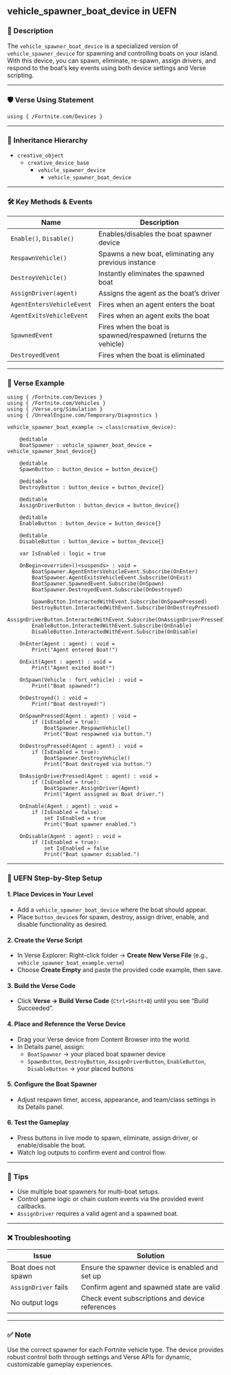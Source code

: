 ## vehicle_spawner_boat_device in UEFN

### 🔹 Description
The `vehicle_spawner_boat_device` is a specialized version of `vehicle_spawner_device` for spawning and controlling boats on your island. With this device, you can spawn, eliminate, re-spawn, assign drivers, and respond to the boat’s key events using both device settings and Verse scripting.

---

### 🛡️ Verse Using Statement
```verse
using { /Fortnite.com/Devices }
```

---

### 🔗 Inheritance Hierarchy
- `creative_object`
  - `creative_device_base`
    - `vehicle_spawner_device`
      - `vehicle_spawner_boat_device`

---

### 🛠️ Key Methods & Events
| Name | Description |
|------|-------------|
| `Enable()`, `Disable()` | Enables/disables the boat spawner device |
| `RespawnVehicle()` | Spawns a new boat, eliminating any previous instance |
| `DestroyVehicle()` | Instantly eliminates the spawned boat |
| `AssignDriver(agent)` | Assigns the agent as the boat’s driver |
| `AgentEntersVehicleEvent` | Fires when an agent enters the boat |
| `AgentExitsVehicleEvent` | Fires when an agent exits the boat |
| `SpawnedEvent` | Fires when the boat is spawned/respawned (returns the vehicle) |
| `DestroyedEvent` | Fires when the boat is eliminated |

---

### 🧠 Verse Example
```verse
using { /Fortnite.com/Devices }
using { /Fortnite.com/Vehicles }
using { /Verse.org/Simulation }
using { /UnrealEngine.com/Temporary/Diagnostics }

vehicle_spawner_boat_example := class(creative_device):

    @editable
    BoatSpawner : vehicle_spawner_boat_device = vehicle_spawner_boat_device{}

    @editable
    SpawnButton : button_device = button_device{}

    @editable
    DestroyButton : button_device = button_device{}

    @editable
    AssignDriverButton : button_device = button_device{}

    @editable
    EnableButton : button_device = button_device{}

    @editable
    DisableButton : button_device = button_device{}

    var IsEnabled : logic = true

    OnBegin<override>()<suspends> : void =
        BoatSpawner.AgentEntersVehicleEvent.Subscribe(OnEnter)
        BoatSpawner.AgentExitsVehicleEvent.Subscribe(OnExit)
        BoatSpawner.SpawnedEvent.Subscribe(OnSpawn)
        BoatSpawner.DestroyedEvent.Subscribe(OnDestroyed)

        SpawnButton.InteractedWithEvent.Subscribe(OnSpawnPressed)
        DestroyButton.InteractedWithEvent.Subscribe(OnDestroyPressed)
        AssignDriverButton.InteractedWithEvent.Subscribe(OnAssignDriverPressed)
        EnableButton.InteractedWithEvent.Subscribe(OnEnable)
        DisableButton.InteractedWithEvent.Subscribe(OnDisable)

    OnEnter(Agent : agent) : void =
        Print("Agent entered Boat!")

    OnExit(Agent : agent) : void =
        Print("Agent exited Boat!")

    OnSpawn(Vehicle : fort_vehicle) : void =
        Print("Boat spawned!")

    OnDestroyed() : void =
        Print("Boat destroyed!")

    OnSpawnPressed(Agent : agent) : void =
        if (IsEnabled = true):
            BoatSpawner.RespawnVehicle()
            Print("Boat respawned via button.")

    OnDestroyPressed(Agent : agent) : void =
        if (IsEnabled = true):
            BoatSpawner.DestroyVehicle()
            Print("Boat destroyed via button.")

    OnAssignDriverPressed(Agent : agent) : void =
        if (IsEnabled = true):
            BoatSpawner.AssignDriver(Agent)
            Print("Agent assigned as Boat driver.")

    OnEnable(Agent : agent) : void =
        if (IsEnabled = false):
            set IsEnabled = true
            Print("Boat spawner enabled.")

    OnDisable(Agent : agent) : void =
        if (IsEnabled = true):
            set IsEnabled = false
            Print("Boat spawner disabled.")
```

---

### 📆 UEFN Step-by-Step Setup

#### 1. Place Devices in Your Level
- Add a `vehicle_spawner_boat_device` where the boat should appear.
- Place `button_device`s for spawn, destroy, assign driver, enable, and disable functionality as desired.

#### 2. Create the Verse Script
- In Verse Explorer: Right-click folder → **Create New Verse File** (e.g., `vehicle_spawner_boat_example.verse`)
- Choose **Create Empty** and paste the provided code example, then save.

#### 3. Build the Verse Code
- Click **Verse → Build Verse Code** (`Ctrl+Shift+B`) until you see “Build Succeeded”.

#### 4. Place and Reference the Verse Device
- Drag your Verse device from Content Browser into the world.
- In Details panel, assign:
  - `BoatSpawner` → your placed boat spawner device
  - `SpawnButton`, `DestroyButton`, `AssignDriverButton`, `EnableButton`, `DisableButton` → your placed buttons

#### 5. Configure the Boat Spawner
- Adjust respawn timer, access, appearance, and team/class settings in its Details panel.

#### 6. Test the Gameplay
- Press buttons in live mode to spawn, eliminate, assign driver, or enable/disable the boat.
- Watch log outputs to confirm event and control flow.

---

### 🧠 Tips
- Use multiple boat spawners for multi-boat setups.
- Control game logic or chain custom events via the provided event callbacks.
- `AssignDriver` requires a valid agent and a spawned boat.

---

### ❌ Troubleshooting
| Issue | Solution |
|-------|----------|
| Boat does not spawn | Ensure the spawner device is enabled and set up |
| `AssignDriver` fails | Confirm agent and spawned state are valid |
| No output logs | Check event subscriptions and device references |

---

### ✅ Note
Use the correct spawner for each Fortnite vehicle type. The device provides robust control both through settings and Verse APIs for dynamic, customizable gameplay experiences.

